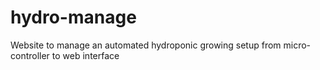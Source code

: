 # hydro-manage
Website to manage an automated hydroponic growing setup from micro-controller to web interface
